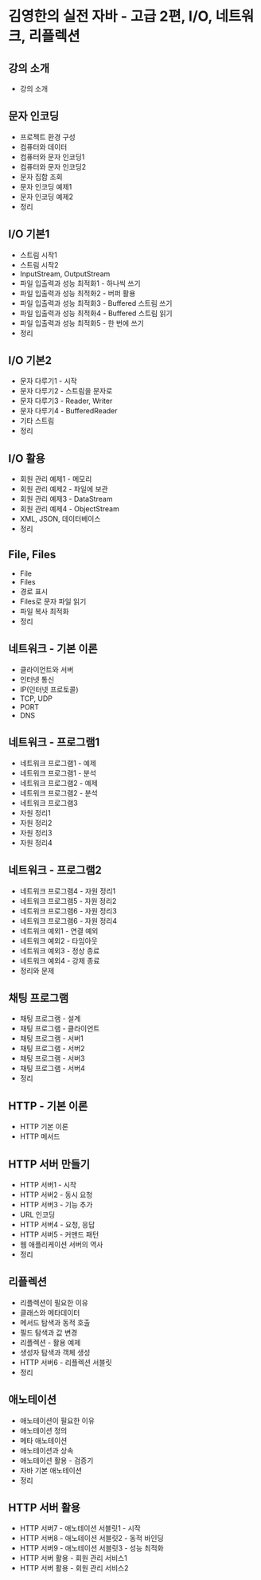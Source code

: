 # 김영한의 실전 자바 - 고급 2편, I/O, 네트워크, 리플렉션

## 강의 소개

- 강의 소개

## 문자 인코딩

- 프로젝트 환경 구성
- 컴퓨터와 데이터
- 컴퓨터와 문자 인코딩1
- 컴퓨터와 문자 인코딩2
- 문자 집합 조회
- 문자 인코딩 예제1
- 문자 인코딩 예제2
- 정리

## I/O 기본1

- 스트림 시작1
- 스트림 시작2
- InputStream, OutputStream
- 파일 입출력과 성능 최적화1 - 하나씩 쓰기
- 파일 입출력과 성능 최적화2 - 버퍼 활용
- 파일 입출력과 성능 최적화3 - Buffered 스트림 쓰기
- 파일 입출력과 성능 최적화4 - Buffered 스트림 읽기
- 파일 입출력과 성능 최적화5 - 한 번에 쓰기
- 정리

## I/O 기본2

- 문자 다루기1 - 시작
- 문자 다루기2 - 스트림을 문자로
- 문자 다루기3 - Reader, Writer
- 문자 다루기4 - BufferedReader
- 기타 스트림
- 정리

## I/O 활용

- 회원 관리 예제1 - 메모리
- 회원 관리 예제2 - 파일에 보관
- 회원 관리 예제3 - DataStream
- 회원 관리 예제4 - ObjectStream
- XML, JSON, 데이터베이스
- 정리

## File, Files

- File
- Files
- 경로 표시
- Files로 문자 파일 읽기
- 파일 복사 최적화
- 정리

## 네트워크 - 기본 이론

- 클라이언트와 서버
- 인터넷 통신
- IP(인터넷 프로토콜)
- TCP, UDP
- PORT
- DNS

## 네트워크 - 프로그램1

- 네트워크 프로그램1 - 예제
- 네트워크 프로그램1 - 분석
- 네트워크 프로그램2 - 예제
- 네트워크 프로그램2 - 분석
- 네트워크 프로그램3
- 자원 정리1
- 자원 정리2
- 자원 정리3
- 자원 정리4

## 네트워크 - 프로그램2

- 네트워크 프로그램4 - 자원 정리1
- 네트워크 프로그램5 - 자원 정리2
- 네트워크 프로그램6 - 자원 정리3
- 네트워크 프로그램6 - 자원 정리4
- 네트워크 예외1 - 연결 예외
- 네트워크 예외2 - 타임아웃
- 네트워크 예외3 - 정상 종료
- 네트워크 예외4 - 강제 종료
- 정리와 문제

## 채팅 프로그램

- 채팅 프로그램 - 설계
- 채팅 프로그램 - 클라이언트
- 채팅 프로그램 - 서버1
- 채팅 프로그램 - 서버2
- 채팅 프로그램 - 서버3
- 채팅 프로그램 - 서버4
- 정리

## HTTP - 기본 이론

- HTTP 기본 이론
- HTTP 메서드

## HTTP 서버 만들기

- HTTP 서버1 - 시작
- HTTP 서버2 - 동시 요청
- HTTP 서버3 - 기능 추가
- URL 인코딩
- HTTP 서버4 - 요청, 응답
- HTTP 서버5 - 커맨드 패턴
- 웹 애플리케이션 서버의 역사
- 정리

## 리플렉션

- 리플렉션이 필요한 이유
- 클래스와 메타데이터
- 메서드 탐색과 동적 호출
- 필드 탐색과 값 변경
- 리플렉션 - 활용 예제
- 생성자 탐색과 객체 생성
- HTTP 서버6 - 리플렉션 서블릿
- 정리

## 애노테이션

- 애노테이션이 필요한 이유
- 애노테이션 정의
- 메타 애노테이션
- 애노테이션과 상속
- 애노테이션 활용 - 검증기
- 자바 기본 애노테이션
- 정리

## HTTP 서버 활용

- HTTP 서버7 - 애노테이션 서블릿1 - 시작
- HTTP 서버8 - 애노테이션 서블릿2 - 동적 바인딩
- HTTP 서버9 - 애노테이션 서블릿3 - 성능 최적화
- HTTP 서버 활용 - 회원 관리 서비스1
- HTTP 서버 활용 - 회원 관리 서비스2